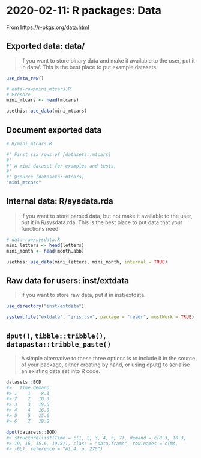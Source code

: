 # 2020-02-11: R packages: Data 

From <https://r-pkgs.org/data.html>



## Exported data: data/

> If you want to store binary data and make it available to the user, put it in data/. This is the best place to put example datasets.

```R
use_data_raw()

# data-raw/mini_mtcars.R
# Prepare
mini_mtcars <- head(mtcars)

usethis::use_data(mini_mtcars)
```

## Document exported data

```R
# R/mini_mtcars.R

#' First six rows of [datasets::mtcars]
#' 
#' A mini dataset for examples and tests.
#'
#' @source [datasets::mtcars]
"mini_mtcars"
```



## Internal data: R/sysdata.rda

> If you want to store parsed data, but not make it available to the user, put it in R/sysdata.rda. This is the best place to put data that your functions need.

```R
# data-raw/sysdata.R
mini_letters <- head(letters)
mini_month <- head(month.abb)

usethis::use_data(mini_letters, mini_month, internal = TRUE)
```



## Raw data for users: inst/extdata

> If you want to store raw data, put it in inst/extdata.

```R
use_directory("inst/extdata")

system.file("extdata", "iris.csv", package = "readr", mustWork = TRUE)
```



## `dput()`, `tibble::tribble()`, `datapasta::tribble_paste()`

> A simple alternative to these three options is to include it in the source of your package, either creating by hand, or using dput() to serialise an existing data set into R code.


```r
datasets::BOD
#>   Time demand
#> 1    1    8.3
#> 2    2   10.3
#> 3    3   19.0
#> 4    4   16.0
#> 5    5   15.6
#> 6    7   19.8

dput(datasets::BOD)
#> structure(list(Time = c(1, 2, 3, 4, 5, 7), demand = c(8.3, 10.3, 
#> 19, 16, 15.6, 19.8)), class = "data.frame", row.names = c(NA, 
#> -6L), reference = "A1.4, p. 270")
```

